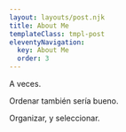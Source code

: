 ```yaml
---
layout: layouts/post.njk
title: About Me
templateClass: tmpl-post
eleventyNavigation:
  key: About Me
  order: 3
---
```


A veces.

Ordenar también sería bueno.

Organizar, y seleccionar.
